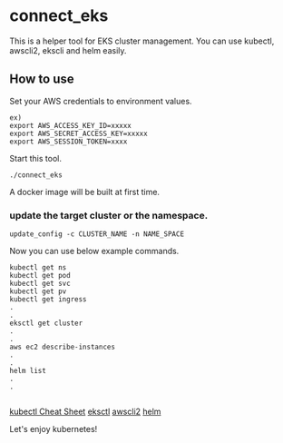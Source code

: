 # connect_eks

This is a helper tool for EKS cluster management.
You can use kubectl, awscli2, ekscli and helm easily.

## How to use

Set your AWS credentials to environment values.

```
ex)
export AWS_ACCESS_KEY_ID=xxxxx
export AWS_SECRET_ACCESS_KEY=xxxxx
export AWS_SESSION_TOKEN=xxxx
```

Start this tool.

```
./connect_eks
```

A docker image will be built at first time.

### update the target cluster or the namespace.

```
update_config -c CLUSTER_NAME -n NAME_SPACE
```

Now you can use below example commands.

```
kubectl get ns
kubectl get pod
kubectl get svc
kubectl get pv
kubectl get ingress
.
.
eksctl get cluster
.
.
aws ec2 describe-instances
.
.
helm list
.
.


```

[kubectl Cheat Sheet](https://kubernetes.io/docs/reference/kubectl/cheatsheet/)
[eksctl](https://eksctl.io/)
[awscli2](https://docs.aws.amazon.com/ja_jp/cli/latest/userguide/cli-chap-welcome.html)
[helm](https://helm.sh/)


Let's enjoy kubernetes!

